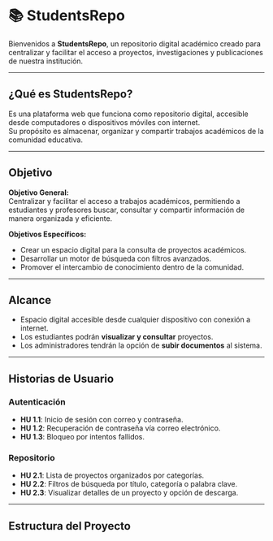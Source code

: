 # 📚 StudentsRepo

Bienvenidos a **StudentsRepo**, un repositorio digital académico creado para centralizar y facilitar el acceso a proyectos, investigaciones y publicaciones de nuestra institución.

---

##  ¿Qué es StudentsRepo?
Es una plataforma web que funciona como repositorio digital, accesible desde computadores o dispositivos móviles con internet.  
Su propósito es almacenar, organizar y compartir trabajos académicos de la comunidad educativa.

---

##  Objetivo
**Objetivo General:**  
Centralizar y facilitar el acceso a trabajos académicos, permitiendo a estudiantes y profesores buscar, consultar y compartir información de manera organizada y eficiente.

**Objetivos Específicos:**
- Crear un espacio digital para la consulta de proyectos académicos.  
- Desarrollar un motor de búsqueda con filtros avanzados.  
- Promover el intercambio de conocimiento dentro de la comunidad.  

---

##  Alcance
- Espacio digital accesible desde cualquier dispositivo con conexión a internet.  
- Los estudiantes podrán **visualizar y consultar** proyectos.  
- Los administradores tendrán la opción de **subir documentos** al sistema.  

---

##  Historias de Usuario
###  Autenticación
- **HU 1.1**: Inicio de sesión con correo y contraseña.  
- **HU 1.2**: Recuperación de contraseña vía correo electrónico.  
- **HU 1.3**: Bloqueo por intentos fallidos.  

###  Repositorio
- **HU 2.1**: Lista de proyectos organizados por categorías.  
- **HU 2.2**: Filtros de búsqueda por título, categoría o palabra clave.  
- **HU 2.3**: Visualizar detalles de un proyecto y opción de descarga.  

---

##  Estructura del Proyecto

